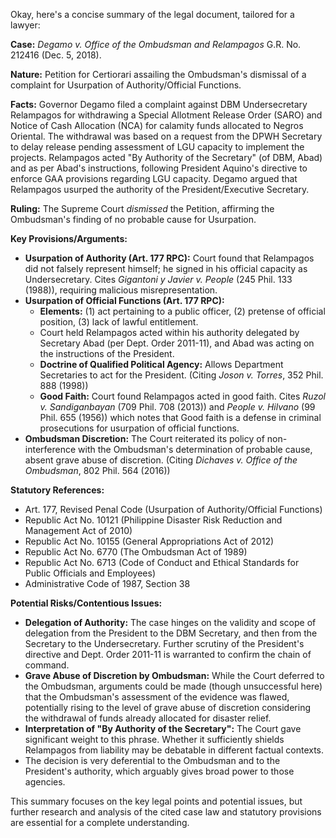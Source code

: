 Okay, here's a concise summary of the legal document, tailored for a lawyer:

**Case:** *Degamo v. Office of the Ombudsman and Relampagos* G.R. No. 212416 (Dec. 5, 2018).

**Nature:** Petition for Certiorari assailing the Ombudsman's dismissal of a complaint for Usurpation of Authority/Official Functions.

**Facts:**  Governor Degamo filed a complaint against DBM Undersecretary Relampagos for withdrawing a Special Allotment Release Order (SARO) and Notice of Cash Allocation (NCA) for calamity funds allocated to Negros Oriental. The withdrawal was based on a request from the DPWH Secretary to delay release pending assessment of LGU capacity to implement the projects. Relampagos acted "By Authority of the Secretary" (of DBM, Abad) and as per Abad's instructions, following President Aquino's directive to enforce GAA provisions regarding LGU capacity. Degamo argued that Relampagos usurped the authority of the President/Executive Secretary.

**Ruling:** The Supreme Court *dismissed* the Petition, affirming the Ombudsman's finding of no probable cause for Usurpation.

**Key Provisions/Arguments:**

*   **Usurpation of Authority (Art. 177 RPC):** Court found that Relampagos did not falsely represent himself; he signed in his official capacity as Undersecretary. Cites *Gigantoni y Javier v. People* (245 Phil. 133 (1988)), requiring malicious misrepresentation.
*   **Usurpation of Official Functions (Art. 177 RPC):**
    *   **Elements:** (1) act pertaining to a public officer, (2) pretense of official position, (3) lack of lawful entitlement.
    *   Court held Relampagos acted within his authority delegated by Secretary Abad (per Dept. Order 2011-11), and Abad was acting on the instructions of the President.
    *   **Doctrine of Qualified Political Agency:** Allows Department Secretaries to act for the President. (Citing *Joson v. Torres*, 352 Phil. 888 (1998))
    *   **Good Faith:** Court found Relampagos acted in good faith.  Cites *Ruzol v. Sandiganbayan* (709 Phil. 708 (2013)) and *People v. Hilvano* (99 Phil. 655 (1956)) which notes that Good faith is a defense in criminal prosecutions for usurpation of official functions.
*   **Ombudsman Discretion:** The Court reiterated its policy of non-interference with the Ombudsman's determination of probable cause, absent grave abuse of discretion. (Citing *Dichaves v. Office of the Ombudsman*, 802 Phil. 564 (2016))

**Statutory References:**

*   Art. 177, Revised Penal Code (Usurpation of Authority/Official Functions)
*   Republic Act No. 10121 (Philippine Disaster Risk Reduction and Management Act of 2010)
*   Republic Act No. 10155 (General Appropriations Act of 2012)
*   Republic Act No. 6770 (The Ombudsman Act of 1989)
*   Republic Act No. 6713 (Code of Conduct and Ethical Standards for Public Officials and Employees)
*   Administrative Code of 1987, Section 38

**Potential Risks/Contentious Issues:**

*   **Delegation of Authority:** The case hinges on the validity and scope of delegation from the President to the DBM Secretary, and then from the Secretary to the Undersecretary.  Further scrutiny of the President's directive and Dept. Order 2011-11 is warranted to confirm the chain of command.
*   **Grave Abuse of Discretion by Ombudsman:**  While the Court deferred to the Ombudsman, arguments could be made (though unsuccessful here) that the Ombudsman's assessment of the evidence was flawed, potentially rising to the level of grave abuse of discretion considering the withdrawal of funds already allocated for disaster relief.
*   **Interpretation of "By Authority of the Secretary":** The Court gave significant weight to this phrase.  Whether it sufficiently shields Relampagos from liability may be debatable in different factual contexts.
*   The decision is very deferential to the Ombudsman and to the President's authority, which arguably gives broad power to those agencies.

This summary focuses on the key legal points and potential issues, but further research and analysis of the cited case law and statutory provisions are essential for a complete understanding.

